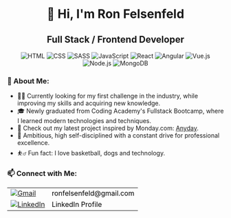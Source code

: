 <h1 align="center">👋 Hi, I'm Ron Felsenfeld</h1>
<h2 align="center">Full Stack / Frontend Developer</h2>

<p align="center">
  <img src="https://img.icons8.com/color/48/000000/html-5.png" alt="HTML"/>
  <img src="https://img.icons8.com/color/48/000000/css3.png" alt="CSS"/>
  <img src="https://img.icons8.com/color/48/000000/sass.png" alt="SASS"/>
  <img src="https://img.icons8.com/color/48/000000/javascript.png" alt="JavaScript"/>
  <img src="https://img.icons8.com/plasticine/48/000000/react.png" alt="React"/>
  <img src="https://img.icons8.com/color/48/000000/angularjs.png" alt="Angular"/>
  <img src="https://img.icons8.com/color/48/000000/vue-js.png" alt="Vue.js"/>
  <img src="https://img.icons8.com/color/48/000000/nodejs.png" alt="Node.js"/>
  <img src="https://img.icons8.com/color/48/000000/mongodb.png" alt="MongoDB"/>
</p>

<h3>🌟 About Me:</h3>
<ul>
  <li>👨‍💻 Currently looking for my first challenge in the industry, while improving my skills and acquiring new knowledge.</li>
  <li>🎓 Newly graduated from Coding Academy's Fullstack Bootcamp, where I learned modern technologies and techniques.</li>
  <li>🔗 Check out my latest project inspired by Monday.com: <a href="https://anyday-lodf.onrender.com//">Anyday</a>.</li>
  <li>🎯 Ambitious, high self-disciplined with a constant drive for professional excellence.</li>
  <li>⛹️‍♂️ Fun fact: I love basketball, dogs and technology.</li>
</ul>

<h3>📫 Connect with Me:</h3>
<table>
  <tr>
    <td><a href="mailto:ronfelsenfeld@gmail.com"><img src="https://img.icons8.com/color/48/000000/gmail.png" alt="Gmail" style="vertical-align: middle;" /></a></td>
    <td><a href="mailto:ronfelsenfeld@gmail.com" style="vertical-align: middle; text-decoration: none; color: black;">ronfelsenfeld@gmail.com</a></td>
  </tr>
  <tr>
    <td><a href="https://www.linkedin.com/in/ron-felsenfeld/"><img src="https://img.icons8.com/fluent/48/000000/linkedin.png" alt="LinkedIn" style="vertical-align: middle;" /></a></td>
    <td><a href="https://www.linkedin.com/in/ron-felsenfeld/" style="vertical-align: middle; text-decoration: none; color: black;">LinkedIn Profile</a></td>
  </tr>
</table>
